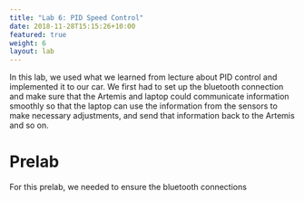 ```yaml
---
title: "Lab 6: PID Speed Control"
date: 2018-11-28T15:15:26+10:00
featured: true
weight: 6
layout: lab
---
```


In this lab, we used what we learned from lecture about PID control and implemented it to our car. We first had to set up the bluetooth connection and make sure that the Artemis and laptop could communicate information smoothly so that the laptop can use the information from the sensors to make necessary adjustments, and send that information back to the Artemis and so on.

# Prelab

For this prelab, we needed to ensure the bluetooth connections 